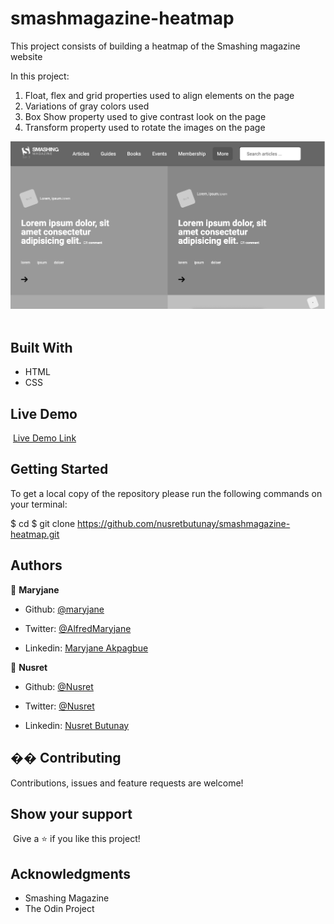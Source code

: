 # smashmagazine-heatmap

This project consists of building a heatmap of the Smashing magazine website

In this project:

  1. Float, flex and grid properties used to align elements on the page
  2. Variations of gray colors used
  3. Box Show property used to give contrast look on the page
  4. Transform property used to rotate the images on the page

![screenshot](/img/heatmap.png)
​​

## Built With

- HTML
- CSS
  ​

## Live Demo

​
[Live Demo Link](https://rawcdn.githack.com/nusretbutunay/smashmagazine-heatmap/f16e12ca509dc3ba657d24f2bb240ec4bf3a08a0/index.html)
​

## Getting Started

To get a local copy of the repository please run the following commands on your terminal:

$ cd <folder>
$ git clone https://github.com/nusretbutunay/smashmagazine-heatmap.git
​

## Authors

👤 **Maryjane**

- Github: [@maryjane](https://github.com/maryjanee)

- Twitter: [@AlfredMaryjane](https://twitter.com/AlfredMaryjane)

- Linkedin: [Maryjane Akpagbue](https://www.linkedin.com/in/maryjane-akpagbue-1500b7173/)


👤 **Nusret**

- Github: [@Nusret](https://github.com/nusretbutunay)

- Twitter: [@Nusret](https://twitter.com/nusretbutunay)

- Linkedin: [Nusret Butunay](https://www.linkedin.com/in/nusretbutunay)


## �� Contributing

Contributions, issues and feature requests are welcome!


## Show your support

​
Give a ⭐️ if you like this project!
​

## Acknowledgments

- Smashing Magazine
- The Odin Project
